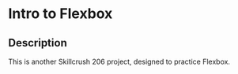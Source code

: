 # Intro to Flexbox

## Description

This is another Skillcrush 206 project, designed to practice Flexbox.
